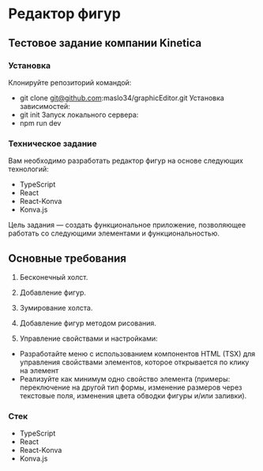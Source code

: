 # Редактор фигур

## Тестовое задание компании Kinetica

### Установка

Клонируйте репозиторий командой:
- git clone git@github.com:maslo34/graphicEditor.git
Установка зависимостей:
- git init
Запуск локального сервера:
- npm run dev

### Техническое задание

Вам необходимо разработать редактор фигур на основе следующих технологий:

- TypeScript
- React
- React-Konva
- Konva.js

Цель задания — создать функциональное приложение, позволяющее работать со следующими элементами и функциональностью.

## Основные требования

1. Бесконечный холст.

2. Добавление фигур.

3. Зумирование холста.

4. Добавление фигур методом рисования.

5. Управление свойствами и настройками:
  - Разработайте меню с использованием компонентов HTML (TSX) для управления свойствами элементов, которое открывается по клику на элемент
  - Реализуйте как минимум одно свойство элемента (примеры: переключение на другой тип формы, изменение размеров через текстовые поля, изменения цвета обводки фигуры и/или заливки).

  ### Стек

  - TypeScript
  - React
  - React-Konva
  - Konva.js
